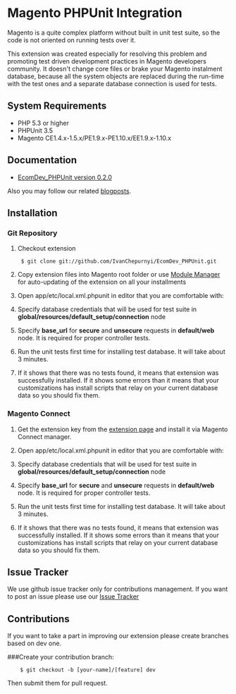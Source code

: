 Magento PHPUnit Integration
===========================

Magento is a quite complex platform without built in unit test suite, so the code is not oriented on running tests over it.

This extension was created especially for resolving this problem and promoting test driven development practices in Magento developers community. It doesn't change core files or brake your Magento instalment database, because all the system objects are replaced during the run-time with the test ones and a separate database connection is used for tests.

System Requirements
-------------------
* PHP 5.3 or higher
* PHPUnit 3.5
* Magento CE1.4.x-1.5.x/PE1.9.x-PE1.10.x/EE1.9.x-1.10.x

Documentation
-------------

* [EcomDev_PHPUnit version 0.2.0](http://www.ecomdev.org/wp-content/uploads/2011/05/EcomDev_PHPUnit-0.2.0-Manual.pdf)

Also you may follow our related [blogposts](http://www.ecomdev.org/tag/phpunit).

Installation
------------


### Git Repository

1. Checkout extension

        $ git clone git://github.com/IvanChepurnyi/EcomDev_PHPUnit.git

2. Copy extension files into Magento root folder or use [Module Manager](https://github.com/colinmollenhour/modman) for auto-updating of the extension on all your installments

3. Open app/etc/local.xml.phpunit in editor that you are comfortable with:

 1. Specify database credentials that will be used for test suite in
**global/resources/default_setup/connection** node

 2. Specify **base_url** for **secure** and **unsecure** requests in **default/web** node. It is
required for proper controller tests.

4. Run the unit tests first time for installing test database. It will take about 3 minutes.

5. If it shows that there was no tests found, it means that extension was successfully
installed. If it shows some errors than it means that your customizations has install
scripts that relay on your current database data so you should fix them.
 
### Magento Connect

1. Get the extension key from the [extension page](http://www.magentocommerce.com/magento-connect/EcomDev/extension/5717/ecomdev_phpunit) and install it via Magento Connect manager.

2. Open app/etc/local.xml.phpunit in editor that you are comfortable with:

 1. Specify database credentials that will be used for test suite in
**global/resources/default_setup/connection** node

 2. Specify **base_url** for **secure** and **unsecure** requests in **default/web** node. It is
required for proper controller tests.

3. Run the unit tests first time for installing test database. It will take about 3 minutes.

4. If it shows that there was no tests found, it means that extension was successfully
installed. If it shows some errors than it means that your customizations has install
scripts that relay on your current database data so you should fix them.


Issue Tracker
-------------
We use github issue tracker only for contributions management. If you want to post an issue please use our [Issue Tracker](http://project.ecomdev.org/projects/mage-unit)

Contributions
-------------

If you want to take a part in improving our extension please create branches based on dev one. 

###Create your contribution branch: 
   
        $ git checkout -b [your-name]/[feature] dev


Then submit them for pull request. 
